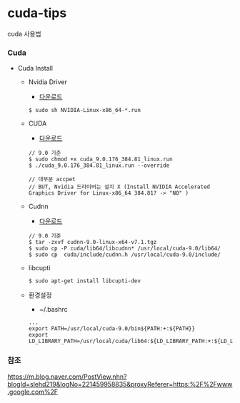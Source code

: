 # cuda-tips
cuda 사용법

### Cuda
* Cuda Install
  * Nvidia Driver
    - [다운로드](https://www.nvidia.co.kr/Download/index.aspx?lang=kr)
    ```
    $ sudo sh NVIDIA-Linux-x86_64-*.run
    ```

  * CUDA
    - [다운로드](https://developer.nvidia.com/cuda-toolkit-archive)
    ```
    // 9.0 기준
    $ sudo chmod +x cuda_9.0.176_384.81_linux.run
    $ ./cuda_9.0.176_384.81_linux.run --override

    // 대부분 accpet
    // BUT, Nvidia 드라이버는 설치 X (Install NVIDIA Accelerated Graphics Driver for Linux-x86_64 384.81? -> "NO" )

    ```

  * Cudnn
    - [다운로드](https://developer.nvidia.com/rdp/cudnn-download)
    ```
    // 9.0 기준
    $ tar -zxvf cudnn-9.0-linux-x64-v7.1.tgz
    $ sudo cp -P cuda/lib64/libcudnn* /usr/local/cuda-9.0/lib64/
    $ sudo cp  cuda/include/cudnn.h /usr/local/cuda-9.0/include/
    ```

  * libcupti
    ```
    $ sudo apt-get install libcupti-dev
    ```

  * 환경설정
    - ~/.bashrc
    ```
    ...
    export PATH=/usr/local/cuda-9.0/bin${PATH:+:${PATH}}
    export LD_LIBRARY_PATH=/usr/local/cuda/lib64:${LD_LIBRARY_PATH:+:${LD_LIBRARY_PATH}}
    ```


### 참조
https://m.blog.naver.com/PostView.nhn?blogId=slehd219&logNo=221459958835&proxyReferer=https:%2F%2Fwww.google.com%2F